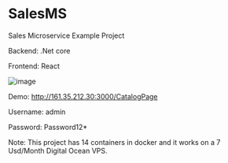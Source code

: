 # SalesMS
Sales Microservice Example Project

Backend: .Net core

Frontend: React

![image](https://github.com/fkbeys/SalesMS/assets/22965048/6e133b2f-98cf-4acd-834f-48477d23142c)
 


Demo: http://161.35.212.30:3000/CatalogPage

Username: admin

Password: Password12*

Note: This project has 14 containers in docker and it works on a 7 Usd/Month Digital Ocean VPS.
